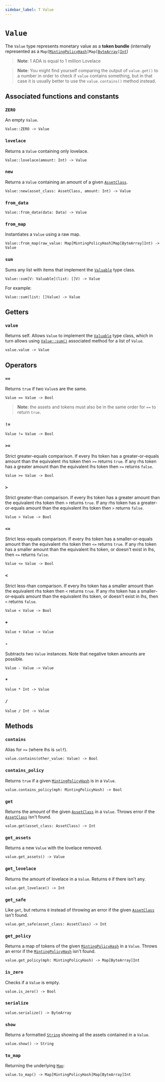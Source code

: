 ```yaml
---
sidebar_label: T Value
---
```

# `Value`

The `Value` type represents monetary value as a **token bundle** (internally represented as a `Map[`[`MintingPolicyHash`](./mintingpolicyhash.md)`]Map[`[`ByteArray`](./bytearray.md)`]`[`Int`](./int.md))

>**Note**: 1 ADA is equal to 1 million Lovelace

>**Note**: You might find yourself comparing the output of `value.get()` to a number in order to check if `value` contains something, but in that case it is usually better to use the `value.contains()` method instead.

## Associated functions and constants

### `ZERO`

An empty `Value`.

```helios
Value::ZERO -> Value
```

### `lovelace`

Returns a `Value` containing only lovelace.

```helios
Value::lovelace(amount: Int) -> Value
```

### `new`

Returns a `Value` containing an amount of a given [`AssetClass`](./assetclass.md).

```helios
Value::new(asset_class: AssetClass, amount: Int) -> Value
```

### `from_data`

```helios
Value::from_data(data: Data) -> Value
```

### `from_map`

Instantiates a `Value` using a raw map.

```helios
Value::from_map(raw_value: Map[MintingPolicyHash]Map[ByteArray]Int) -> Value
```

### `sum`

Sums any list with items that implement the [`Valuable`](./valuable.md) type class.

```helios
Value::sum[V: Valuable](list: []V) -> Value
```

For example:

```helios
Value::sum(list: []Value) -> Value
```

## Getters

### `value`

Returns self. Allows `Value` to implement the [`Valuable`](./valuable.md) type class, which in turn allows using [`Value::sum()`](./value.md#sum) associated method for a list of `Value`.

```helios
value.value -> Value
```

## Operators

### `==`

Returns `true` if two `Value`s are the same.

```helios
Value == Value -> Bool
```

> **Note**: the assets and tokens must also be in the same order for `==` to return `true`.

### `!=`

```helios
Value != Value -> Bool
```

### `>=`

Strict greater-equals comparison. If every lhs token has a greater-or-equals amount than the equivalent rhs token then `>=` returns `true`. If any rhs token has a greater amount than the equivalent lhs token then `>=` returns `false`.

```helios
Value >= Value -> Bool
```

### `>`

Strict greater-than comparison. If every lhs token has a greater amount than the equivalent rhs token then `>` returns `true`. If any rhs token has a greater-or-equals amount than the equivalent lhs token then `>` returns `false`.

```helios
Value > Value -> Bool
```

### `<=`

Strict less-equals comparison. If every lhs token has a smaller-or-equals amount than the equivalent rhs token then `<=` returns `true`. If any rhs token has a smaller amount than the equivalent lhs token, or doesn't exist in lhs, then `<=` returns `false`.

```helios
Value <= Value -> Bool
```

### `<`

Strict less-than comparison. If every lhs token has a smaller amount than the equivalent rhs token then `<` returns `true`. If any rhs token has a smaller-or-equals amount than the equivalent lhs token, or doesn't exist in lhs, then `<` returns `false`.

```helios
Value < Value -> Bool
```

### `+`

```helios
Value + Value -> Value
```

### `-`

Subtracts two `Value` instances. Note that negative token amounts are possible.

```helios
Value - Value -> Value
```

### `*`

```helios
Value * Int -> Value
```

### `/`

```helios
Value / Int -> Value
```

## Methods

### `contains`

Alias for `>=` (where lhs is `self`).

```helios
value.contains(other_value: Value) -> Bool
```

### `contains_policy`

Returns `true` if a given [`MintingPolicyHash`](./mintingpolicyhash.md) is in a `Value`.

```helios
value.contains_policy(mph: MintingPolicyHash) -> Bool
```

### `get`

Returns the amount of the given [`AssetClass`](./assetclass.md) in a `Value`. Throws error if the [`AssetClass`](./assetclass.md) isn't found.

```helios
value.get(asset_class: AssetClass) -> Int
```

### `get_assets`

Returns a new `Value` with the lovelace removed.

```helios
value.get_assets() -> Value
```

### `get_lovelace`

Returns the amount of lovelace in a `Value`. Returns `0` if there isn't any.

```helios
value.get_lovelace() -> Int
```

### `get_safe`

Like `get`, but returns `0` instead of throwing an error if the given [`AssetClass`](./assetclass.md) isn't found.

```helios
value.get_safe(asset_class: AssetClass) -> Int
```

### `get_policy`

Returns a map of tokens of the given [`MintingPolicyHash`](./mintingpolicyhash.md) in a `Value`. Throws an error if the [`MintingPolicyHash`](./mintingpolicyhash.md) isn't found.

```helios
value.get_policy(mph: MintingPolicyHash) -> Map[ByteArray]Int
```

### `is_zero`

Checks if a `Value` is empty.

```helios
value.is_zero() -> Bool
```

### `serialize`

```helios
value.serialize() -> ByteArray
```

### `show`

Returns a formatted [`String`](./string.md) showing all the assets contained in a `Value`.

```helios
value.show() -> String
```

### `to_map`

Returning the underlying [`Map`](./map.md):

```helios
value.to_map() -> Map[MintingPolicyHash]Map[ByteArray]Int
```
